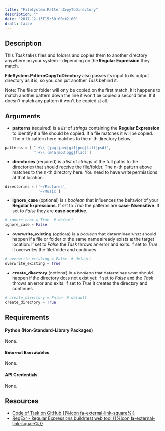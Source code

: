 ```yaml
---
title: "FileSystem.PatternCopyToDirectory"
description: ""
date: "2017-12-13T15:30:00+02:00"
draft: false
---
```


## Description

This *Task* takes files and folders and copies them to another directory anywhere on your system - depending on the **Regular Expression** they match.

**FileSystem.PatternCopyToDirectory** also passes its input to its output directory as it is, so you can put another *Task* behind it.

Note: The file or folder will only be copied on the first match. If it happens to match another pattern down the line it won't be copied a second time. If it doesn't match any pattern it won't be copied at all.

## Arguments

- **patterns** (required) is a *list* of *strings* containing the **Regular Expression** to identify if a file should be copied. If a file matches it will be copied. The n-th pattern here matches to the n-th directory below.

```python
patterns = ['^.+\\.(jpg|jpeg|gif|png|tiff|psd)',
            '^.+\\.(m4a|mp3|ogg|flac)']
```

- **directories** (required) is a *list* of *strings* of the full paths to the directories that should receive the file/folder. The n-th pattern above matches to the n-th directory here. You need to have write permissions at that location.

```python
directories = ['~/Pictures',
               '~/Music']
```

- **ignore_case** (optional) is a *boolean* that influences the behavior of your **Regular Expressions**. If set to *True* the patterns are **case-INsensitive**. If set to *False* they are **case-sensitive**.

```python
# ignore_case = True  # default
ignore_case = False
```

- **overwrite_existing** (optiona) is a *boolean* that determines what should happen if a file or folder of the same name already exists at the target location: If set to *False* the *Task* throws an error and exits. If set to *True* it overwrites the file/folder and continues.

```python
# overwrite_existing = False  # default
overwrite_existing = True
```

- **create_directory** (optional) is a *boolean* that determines what should happen if the directory does not exist yet: If set to *False* and the *Task* throws an error and exits. If set to *True* it creates the directory and continues.

```python
# create_directory = False  # default
create_directory = True
```

## Requirements

#### Python (Non-Standard-Library Packages)

None.

#### External Executables

None.

#### API Credentials

None.

## Resources

- <a href="https://github.com/geberl/droppy-workspace/blob/master/Tasks/FileSystem.PatternCopyToDirectory/task.py" target="_blank">Code of Task on GitHub {{%icon fa-external-link-square%}}</a>
- <a href="https://regexr.com" target="_blank">RegExr - Regular Expressions build/test web tool {{%icon fa-external-link-square%}}</a>
